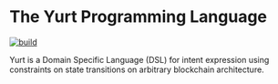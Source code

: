 # The Yurt Programming Language

[![build](https://github.com/essential-contributions/DSL/actions/workflows/ci.yml/badge.svg)](https://github.com/essential-contributions/DSL/actions/workflows/ci.yml)

Yurt is a Domain Specific Language (DSL) for intent expression using constraints on state transitions on arbitrary blockchain architecture.
